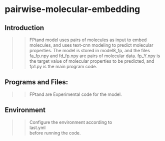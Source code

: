 # pairwise-molecular-embedding  
## Introduction
>>FPtand model uses pairs of molecules as input to embed molecules, and uses text-cnn modeling to predict molecular properties. The model is stored in model8_fp, and the files fa_fp.npy and fd_fp.npy are pairs of molecular data. fp_Y.npy is the target value of molecular properties to be predicted, and fp1.py is the main program code.
## Programs and Files:
>>FPtand are Experimental code for the model.
## Environment
>>Configure the environment according to <br>last.yml</br> before running the code.

